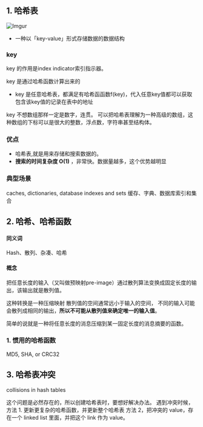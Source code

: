 
## 1. 哈希表

![Imgur](https://i.imgur.com/1dPoe0q.png)

-   一种以「key-value」形式存储数据的数据结构

### key

key 的作用是index indicator索引指示器。

key 是通过哈希函数计算出来的
-   key 是任意哈希表，都满足有哈希函函数f(key)，代入任意key值都可以获取包含该key值的记录在表中的地址

key 不想数组那样一定是数字，连贯。
可以把哈希表理解为一种高级的数组，这种数组的下标可以是很大的整数，浮点数，字符串甚至结构体。

### 优点
-  哈希表,就是用来存储和搜索数据的。
-  **搜索的时间复杂度  O(1)** ，非常快。数据量越多，这个优势越明显

### 典型场景

caches, dictionaries, database indexes and sets
缓存、字典、数据库索引和集合

## 2. 哈希、哈希函数
#### 同义词
Hash、散列、杂凑、哈希

#### 概念
把任意长度的输入（又叫做预映射pre-image）通过散列算法变换成固定长度的输出，该输出就是散列值。

这种转换是一种压缩映射
散列值的空间通常远小于输入的空间，
不同的输入可能会散列成相同的输出，**所以不可能从散列值来确定唯一的输入值**。

简单的说就是一种将任意长度的消息压缩到某一固定长度的消息摘要的函数。

### 1. 惯用的哈希函数

MD5, SHA, or CRC32


## 3. 哈希表冲突

collisions in hash tables

这个问题是必然存在的，所以创建哈希表时，要想好解决办法。
遇到冲突时候，
方法 1. 更新更复杂的哈希函数，并更新整个哈希表
方法 2，把冲突的 value，存在一个  linked list 里面，并把这个 link 作为 value。